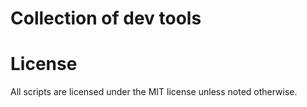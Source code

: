 
# Collection of dev tools

# License

All scripts are licensed under the MIT license unless noted otherwise.

